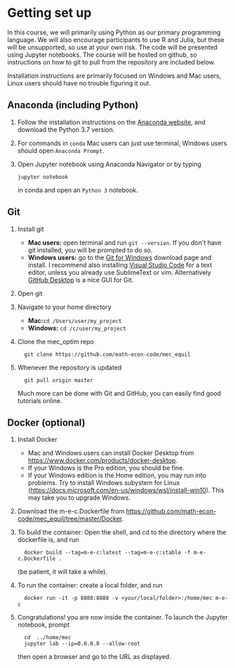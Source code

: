 # Getting set up

In this course, we will primarily using Python as our primary programming language. We will also encourage participants to use R and Julia, but these will be unsupported, so use at your own risk. The code will be presented using Jupyter notebooks. The course will be hosted on github, so instructions on how to git to pull from the repository are included below. 

Installation instructions are primarily focused on Windows and Mac users, Linux users should have no trouble figuring it out.


## Anaconda (including Python)

1. Follow the installation instructions on the [Anaconda website](https://docs.anaconda.com/anaconda/install/), and download the Python 3.7 version.

2. For commands in `conda` Mac users can just use terminal, Windows users should open `Anaconda Prompt`.

3. Open Jupyter notebook using Anaconda Navigator or by typing 

   ```
   jupyter notebook
   ```

   in conda and open an `Python 3` notebook.

## Git

1. Install git
   * **Mac users:** open terminal and run ```git --version```. If you don't have git installed, you will be prompted to do so.
   * **Windows users:** go to the [Git for Windows](https://gitforwindows.org/) download page and install. I recommend also installing [Visual Studio Code](https://code.visualstudio.com/) for a text editor, unless you already use SublimeText or vim. Alternatively [GitHub Desktop](https://desktop.github.com/) is a nice GUI for Git.

2. Open git

3. Navigate to your home directory

   * **Mac:**`cd /Users/user/my_project`
   * **Windows:** `cd /c/user/my_project`

4. Clone the mec_optim repo
   ```
     git clone https://github.com/math-econ-code/mec_equil
   ```
5. Whenever the repository is updated 

   ```
     git pull origin master 
   ```
   Much more can be done with Git and GitHub, you can easily find good tutorials online.

## Docker (optional)

1. Install Docker
   * Mac and Windows users can install Docker Desktop from https://www.docker.com/products/docker-desktop. 
   * If your Windows is the Pro edition, you should be fine. 
   * If your Windows edition is the Home edition, you may run into problems. Try to install Windows subystem for Linux (https://docs.microsoft.com/en-us/windows/wsl/install-win10). This may take you to upgrade Windows.
   
2. Download the m-e-c.Dockerfile from https://github.com/math-econ-code/mec_equil/tree/master/Docker.
 
3. To build the container: Open the shell, and cd to the directory where the dockerfile is, and run
   ```
     docker build --tag=m-e-c:latest --tag=m-e-c:stable -f m-e-c.Dockerfile .
   ```
   (be patient, it will take a while).
4. To run the container: create a local folder, and run
   ```
     docker run -it -p 8888:8888 -v <your/local/folder>:/home/mec m-e-c
   ```
5. Congratulations! you are now inside the container. To launch the Jupyter notebook, prompt 
   ```
     cd  ../home/mec
     jupyter lab --ip=0.0.0.0 --allow-root
   ```
   then open a browser and go to the URL as displayed. 


